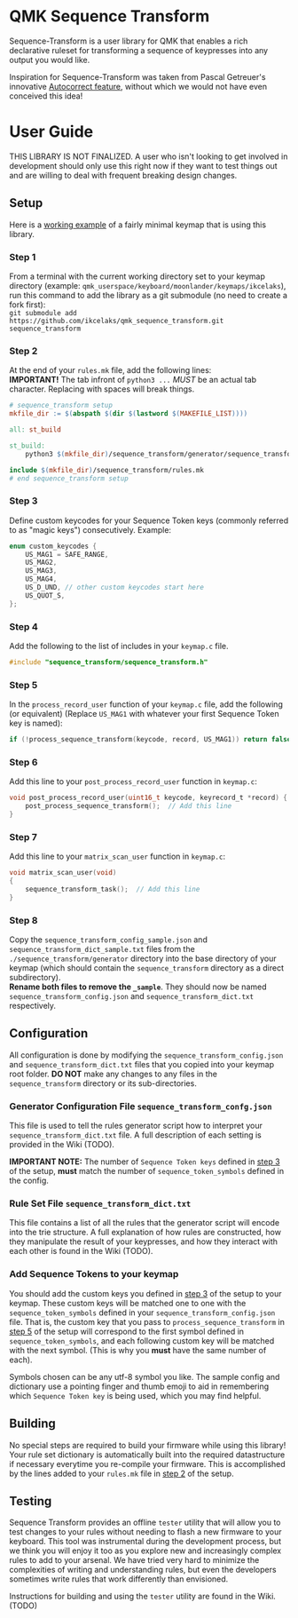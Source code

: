 # QMK Sequence Transform
Sequence-Transform is a user library for QMK that enables a rich declarative ruleset for transforming a sequence of keypresses into any output you would like.

Inspiration for Sequence-Transform was taken from Pascal Getreuer's innovative [Autocorrect feature](https://getreuer.info/posts/keyboards/autocorrection/index.html),
without which we would not have even conceived this idea!

# User Guide
THIS LIBRARY IS NOT FINALIZED. A user who isn't looking to get involved in development should only use this right now if they want to test things out and are
willing to deal with frequent breaking design changes.
## Setup
Here is a [working example](https://github.com/Ikcelaks/qmk_userspace/tree/main/keyboards/moonlander/keymaps/ikcelaks) of a fairly minimal keymap that is using this library.
### Step 1
From a terminal with the current working directory set to your keymap directory (example: `qmk_userspace/keyboard/moonlander/keymaps/ikcelaks`), run this
command to add the library as a git submodule (no need to create a fork first):<br/>
`git submodule add https://github.com/ikcelaks/qmk_sequence_transform.git sequence_transform`

### Step 2
At the end of your `rules.mk` file, add the following lines:</br>
**IMPORTANT!** The tab infront of `python3 ...` *MUST* be an actual tab character. Replacing with spaces will break things.
```mk
# sequence_transform setup
mkfile_dir := $(abspath $(dir $(lastword $(MAKEFILE_LIST))))

all: st_build

st_build:
	python3 $(mkfile_dir)/sequence_transform/generator/sequence_transform_data.py

include $(mkfile_dir)/sequence_transform/rules.mk
# end sequence_transform setup
```

### Step 3
Define custom keycodes for your Sequence Token keys (commonly referred to as "magic keys") consecutively. Example:
```c
enum custom_keycodes {
    US_MAG1 = SAFE_RANGE,
    US_MAG2,
    US_MAG3,
    US_MAG4,
    US_D_UND, // other custom keycodes start here
    US_QUOT_S,
};
```

### Step 4
Add the following to the list of includes in your `keymap.c` file.
```c
#include "sequence_transform/sequence_transform.h"
```

### Step 5
In the `process_record_user` function of your `keymap.c` file, add the following (or equivalent) (Replace `US_MAG1` with whatever your first Sequence Token key is named):<br/>
```c
if (!process_sequence_transform(keycode, record, US_MAG1)) return false;
```

### Step 6
Add this line to your `post_process_record_user` function in `keymap.c`:<br/>
```c
void post_process_record_user(uint16_t keycode, keyrecord_t *record) {
    post_process_sequence_transform();  // Add this line
}
```

### Step 7
Add this line to your `matrix_scan_user` function in `keymap.c`:<br/>
```c
void matrix_scan_user(void)
{
    sequence_transform_task();  // Add this line
}
```

### Step 8
Copy the `sequence_transform_config_sample.json` and `sequence_transform_dict_sample.txt` files from the `./sequence_transform/generator` directory
into the base directory of your keymap (which should contain the `sequence_transform` directory as a direct subdirectory).<br/>
**Rename both files to remove the `_sample`**. They should now be named `sequence_transform_config.json` and `sequence_transform_dict.txt` respectively.

## Configuration
All configuration is done by modifying the `sequence_transform_config.json` and `sequence_transform_dict.txt` files that you copied
into your keymap root folder. **DO NOT** make any changes to any files in the `sequence_transform` directory or its sub-directories.
### Generator Configuration File `sequence_transform_confg.json`
This file is used to tell the rules generator script how to interpret your `sequence_transform_dict.txt` file.
A full description of each setting is provided in the Wiki (TODO).

**IMPORTANT NOTE:** The number of `Sequence Token keys` defined in [step 3](#step-3) of the setup, **must** match the number of `sequence_token_symbols` defined in the config.

### Rule Set File `sequence_transform_dict.txt`
This file contains a list of all the rules that the generator script will encode into the trie structure.
A full explanation of how rules are constructed, how they manipulate the result of your keypresses, and how they interact with each other is found in the Wiki (TODO).

### Add Sequence Tokens to your keymap
You should add the custom keys you defined in [step 3](#step-3) of the setup to your keymap. These custom keys will be matched one to one with the `sequence_token_symbols` defined in your `sequence_transform_config.json` file. That is, the custom key that you pass to `process_sequence_transform` in [step 5](#step-5) of the setup will correspond to the first symbol defined in `sequence_token_symbols`, and each following custom key will be matched with the next symbol. (This is why you **must** have the same number of each).

Symbols chosen can be any utf-8 symbol you like. The sample config and dictionary use a pointing finger and thumb emoji to aid in remembering which `Sequence Token key` is being used, which you may find helpful.

## Building
No special steps are required to build your firmware while using this library! Your rule set dictionary is automatically built into the 
required datastructure if necessary everytime you re-compile your firmware. This is accomplished by the lines added to your `rules.mk` file in [step 2](#step-2) of the setup.

## Testing
Sequence Transform provides an offline `tester` utility that will allow you to test changes to your rules without needing to flash a new firmware to your keyboard. This tool was instrumental during the development process, but we think you will enjoy it too as you explore new and increasingly complex rules to add to your arsenal. We have tried very hard to minimize the complexities of writing and understanding rules, but even the developers sometimes write rules that work differently than envisioned.

Instructions for building and using the `tester` utility are found in the Wiki. (TODO)